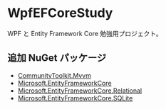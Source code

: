 # WpfEFCoreStudy

WPF と Entity Framework Core 勉強用プロジェクト。

## 追加 NuGet パッケージ

* [CommunityToolkit.Mvvm](https://github.com/CommunityToolkit/dotnet)
* [Microsoft.EntityFrameworkCore](https://learn.microsoft.com/ja-jp/ef/core/)
* [Microsoft.EntityFrameworkCore.Relational](https://learn.microsoft.com/ja-jp/ef/core/what-is-new/nuget-packages)
* [Microsoft.EntityFrameworkCore.SQLite](https://learn.microsoft.com/ja-jp/ef/core/providers/?tabs=dotnet-core-cli)
